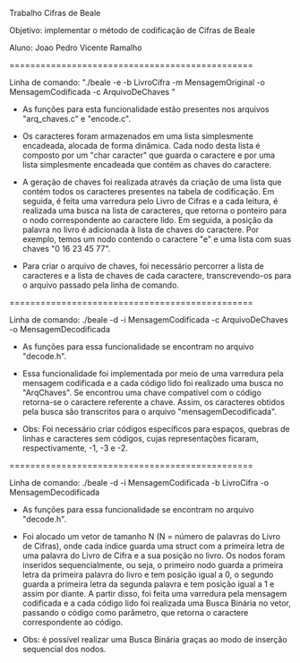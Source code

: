 Trabalho Cifras de Beale

Objetivo: implementar o método de codificação de Cifras de Beale

Aluno: Joao Pedro Vicente Ramalho

===============================================

Linha de comando: "./beale -e -b LivroCifra -m MensagemOriginal -o MensagemCodificada -c ArquivoDeChaves "

- As funções para esta funcionalidade estão presentes nos arquivos "arq_chaves.c" e "encode.c".

- Os caracteres foram armazenados em uma lista simplesmente encadeada, alocada de forma dinâmica. Cada nodo desta lista é composto por um "char caracter" que guarda o caractere e por uma lista simplesmente encadeada que contém as chaves do caractere.

- A geração de chaves foi realizada através da criação de uma lista que contém todos os caracteres presentes na tabela de codificação. Em seguida, é feita uma varredura pelo Livro de Cifras e a cada leitura, é realizada uma busca na lista de caracteres, que retorna o ponteiro para o nodo correspondente ao caractere lido. Em seguida, a posição da palavra no livro é adicionada à lista de chaves do caractere. Por exemplo, temos um nodo contendo o caractere "e" e uma lista com suas chaves "0 16 23 45 77".

- Para criar o arquivo de chaves, foi necessário percorrer a lista de caracteres e a lista de chaves de cada caractere, transcrevendo-os para o arquivo passado pela linha de comando.

===============================================

Linha de comando: ./beale -d -i MensagemCodificada -c ArquivoDeChaves -o MensagemDecodificada

- As funções para essa funcionalidade se encontram no arquivo "decode.h".

- Essa funcionalidade foi implementada por meio de uma varredura pela mensagem codificada e a cada código lido foi realizado uma busca no "ArqChaves". Se encontrou uma chave compatível com o código retorna-se o caractere referente a chave. Assim, os caracteres obtidos pela busca são transcritos para o arquivo "mensagemDecodificada".

- Obs: Foi necessário criar códigos específicos para espaços, quebras de linhas e caracteres sem códigos, cujas representações ficaram, respectivamente, -1, -3 e -2.

===============================================

Linha de comando: ./beale -d -i MensagemCodificada -b LivroCifra -o MensagemDecodificada

- As funções para essa funcionalidade se encontram no arquivo "decode.h".

- Foi alocado um vetor de tamanho N (N = número de palavras do Livro de Cifras), onde cada índice guarda uma struct com a primeira letra de uma palavra do Livro de Cifra e a sua posição no livro. Os nodos foram inseridos sequencialmente, ou seja, o primeiro nodo guarda a primeira letra da primeira palavra do livro e tem posição igual a 0, o segundo guarda a primeira letra da segunda palavra e tem posição igual a 1 e assim por diante. A partir disso, foi feita uma varredura pela mensagem codificada e a cada código lido foi realizada uma Busca Binária no vetor, passando o código como parâmetro, que retorna o caractere correspondente ao código.

- Obs: é possível realizar uma Busca Binária graças ao modo de inserção sequencial dos nodos.
